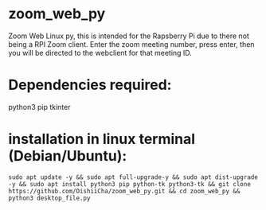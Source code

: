 # zoom_web_py
Zoom Web Linux py, this is intended for the Rapsberry Pi due to there not being a RPI Zoom client. 
Enter the zoom meeting number, press enter, then you will be directed to the webclient for that meeting ID.

# Dependencies required:
python3
pip
tkinter

# installation in linux terminal (Debian/Ubuntu):
```
sudo apt update -y && sudo apt full-upgrade-y && sudo apt dist-upgrade -y && sudo apt install python3 pip python-tk python3-tk && git clone https://github.com/OishiiCha/zoom_web_py.git && cd zoom_web_py && python3 desktop_file.py
```
